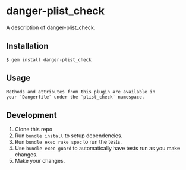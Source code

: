 # danger-plist_check

A description of danger-plist_check.

## Installation

    $ gem install danger-plist_check

## Usage

    Methods and attributes from this plugin are available in
    your `Dangerfile` under the `plist_check` namespace.

## Development

1. Clone this repo
2. Run `bundle install` to setup dependencies.
3. Run `bundle exec rake spec` to run the tests.
4. Use `bundle exec guard` to automatically have tests run as you make changes.
5. Make your changes.
